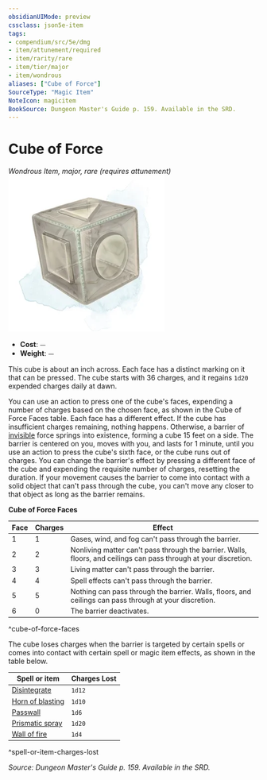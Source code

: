 ```yaml
---
obsidianUIMode: preview
cssclass: json5e-item
tags:
- compendium/src/5e/dmg
- item/attunement/required
- item/rarity/rare
- item/tier/major
- item/wondrous
aliases: ["Cube of Force"]
SourceType: "Magic Item"
NoteIcon: magicitem
BookSource: Dungeon Master's Guide p. 159. Available in the SRD.
---
```

# Cube of Force
*Wondrous Item, major, rare (requires attunement)*  
![](/3-Mechanics/CLI/items/img/cube-of-force.webp#right)  

- **Cost**: ⏤
- **Weight**: ⏤

This cube is about an inch across. Each face has a distinct marking on it that can be pressed. The cube starts with 36 charges, and it regains `1d20` expended charges daily at dawn.

You can use an action to press one of the cube's faces, expending a number of charges based on the chosen face, as shown in the Cube of Force Faces table. Each face has a different effect. If the cube has insufficient charges remaining, nothing happens. Otherwise, a barrier of [invisible](/3-Mechanics/CLI/rules/conditions.md#invisible) force springs into existence, forming a cube 15 feet on a side. The barrier is centered on you, moves with you, and lasts for 1 minute, until you use an action to press the cube's sixth face, or the cube runs out of charges. You can change the barrier's effect by pressing a different face of the cube and expending the requisite number of charges, resetting the duration. If your movement causes the barrier to come into contact with a solid object that can't pass through the cube, you can't move any closer to that object as long as the barrier remains.

**Cube of Force Faces**

| Face | Charges | Effect |
|------|---------|--------|
| 1 | 1 | Gases, wind, and fog can't pass through the barrier. |
| 2 | 2 | Nonliving matter can't pass through the barrier. Walls, floors, and ceilings can pass through at your discretion. |
| 3 | 3 | Living matter can't pass through the barrier. |
| 4 | 4 | Spell effects can't pass through the barrier. |
| 5 | 5 | Nothing can pass through the barrier. Walls, floors, and ceilings can pass through at your discretion. |
| 6 | 0 | The barrier deactivates. |
^cube-of-force-faces

The cube loses charges when the barrier is targeted by certain spells or comes into contact with certain spell or magic item effects, as shown in the table below.

| Spell or item | Charges Lost |
|---------------|--------------|
| [Disintegrate](/3-Mechanics/CLI/spells/disintegrate.md) | `1d12` |
| [Horn of blasting](/3-Mechanics/CLI/items/horn-of-blasting.md) | `1d10` |
| [Passwall](/3-Mechanics/CLI/spells/passwall.md) | `1d6` |
| [Prismatic spray](/3-Mechanics/CLI/spells/prismatic-spray.md) | `1d20` |
| [Wall of fire](/3-Mechanics/CLI/spells/wall-of-fire.md) | `1d4` |
^spell-or-item-charges-lost

*Source: Dungeon Master's Guide p. 159. Available in the SRD.*